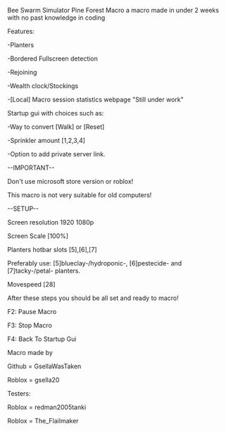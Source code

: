 Bee Swarm Simulator Pine Forest Macro a macro made in under 2 weeks with no past knowledge in coding

Features:

-Planters

-Bordered Fullscreen detection

-Rejoining

-Wealth clock/Stockings

-[Local] Macro session statistics webpage "Still under work"

Startup gui with choices such as:

-Way to convert [Walk] or [Reset]

-Sprinkler amount [1,2,3,4]

-Option to add private server link.


--IMPORTANT--

Don't use microsoft store version or roblox!

This macro is not very suitable for old computers!


--SETUP--

Screen resolution 1920 1080p

Screen Scale [100%]

Planters hotbar slots [5],[6],[7]

Preferably use: [5]blueclay-/hydroponic-, [6]pestecide- and [7]tacky-/petal- planters.

Movespeed [28]

After these steps you should be all set and ready to macro!

F2: Pause Macro

F3: Stop Macro

F4: Back To Startup Gui


Macro made by

Github = GsellaWasTaken

Roblox = gsella20


Testers:

Roblox = redman2005tanki

Roblox = The_Flailmaker
